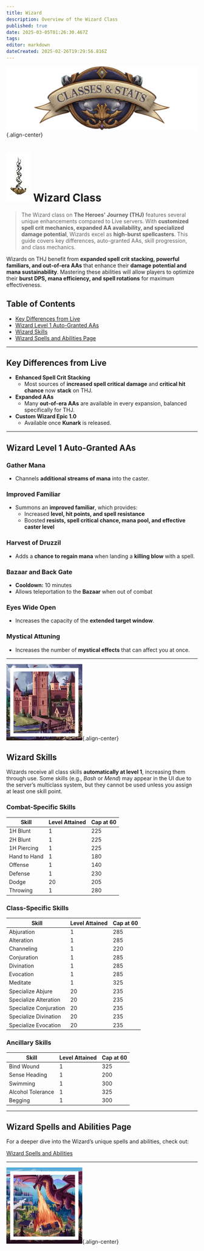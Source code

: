 ```yaml
---
title: Wizard
description: Overview of the Wizard Class
published: true
date: 2025-03-05T01:26:30.467Z
tags: 
editor: markdown
dateCreated: 2025-02-26T19:29:56.816Z
---
```


![statsandclasses.webp](/classes-and-abilities/statsandclasses.webp){.align-center}

# ![Wizard](/wizard.gif) Wizard Class 

> The Wizard class on **The Heroes' Journey (THJ)** features several unique enhancements compared to Live servers. With **customized spell crit mechanics, expanded AA availability, and specialized damage potential**, Wizards excel as **high-burst spellcasters**. This guide covers key differences, auto-granted AAs, skill progression, and class mechanics.

Wizards on THJ benefit from **expanded spell crit stacking, powerful familiars, and out-of-era AAs** that enhance their **damage potential and mana sustainability**. Mastering these abilities will allow players to optimize their **burst DPS, mana efficiency, and spell rotations** for maximum effectiveness.

## Table of Contents

- [Key Differences from Live](#key-differences-from-live)
- [Wizard Level 1 Auto-Granted AAs](#wizard-level-1-auto-granted-aas)
- [Wizard Skills](#wizard-skills)
- [Wizard Spells and Abilities Page](#wizard-spells-and-abilities-page)

---

## Key Differences from Live

- **Enhanced Spell Crit Stacking**  
  - Most sources of **increased spell critical damage** and **critical hit chance** now **stack** on THJ.
- **Expanded AAs**  
  - Many **out-of-era AAs** are available in every expansion, balanced specifically for THJ.
- **Custom Wizard Epic 1.0**  
  - Available once **Kunark** is released.

---

## Wizard Level 1 Auto-Granted AAs

### Gather Mana

- Channels **additional streams of mana** into the caster.

### Improved Familiar

- Summons an **improved familiar**, which provides:  
  - Increased **level, hit points, and spell resistance**  
  - Boosted **resists, spell critical chance, mana pool, and effective caster level**

### Harvest of Druzzil

- Adds a **chance to regain mana** when landing a **killing blow** with a spell.

### Bazaar and Back Gate

- **Cooldown:** 10 minutes  
- Allows teleportation to the **Bazaar** when out of combat

### Eyes Wide Open

- Increases the capacity of the **extended target window**.

### Mystical Attuning

- Increases the number of **mystical effects** that can affect you at once.

---

![pagebreak3.webp](/pagebreak3.webp){.align-center}

## Wizard Skills

Wizards receive all class skills **automatically at level 1**, increasing them through use. Some skills (e.g., *Bash* or *Mend*) may appear in the UI due to the server’s multiclass system, but they cannot be used unless you assign at least one skill point.

### Combat-Specific Skills

| Skill         | Level Attained | Cap at 60 |
|---------------|----------------|-----------|
| 1H Blunt      | 1              | 225       |
| 2H Blunt      | 1              | 225       |
| 1H Piercing   | 1              | 225       |
| Hand to Hand  | 1              | 180       |
| Offense       | 1              | 140       |
| Defense       | 1              | 230       |
| Dodge         | 20             | 205       |
| Throwing      | 1              | 280       |

### Class-Specific Skills

| Skill                 | Level Attained | Cap at 60 |
|-----------------------|----------------|-----------|
| Abjuration            | 1              | 285       |
| Alteration            | 1              | 285       |
| Channeling            | 1              | 220       |
| Conjuration           | 1              | 285       |
| Divination            | 1              | 285       |
| Evocation             | 1              | 285       |
| Meditate              | 1              | 325       |
| Specialize Abjure     | 20             | 235       |
| Specialize Alteration | 20             | 235       |
| Specialize Conjuration| 20             | 235       |
| Specialize Divination | 20             | 235       |
| Specialize Evocation  | 20             | 235       |

### Ancillary Skills

| Skill            | Level Attained | Cap at 60 |
|------------------|----------------|-----------|
| Bind Wound       | 1              | 325       |
| Sense Heading    | 1              | 200       |
| Swimming         | 1              | 300       |
| Alcohol Tolerance| 1              | 325       |
| Begging          | 1              | 300       |

---


## Wizard Spells and Abilities Page

For a deeper dive into the Wizard’s unique spells and abilities, check out:

[Wizard Spells and Abilities](/classes-and-abilities/spells-and-abilities/wiz)

---

![pagebreak2.webp](/pagebreak2.webp){.align-center}